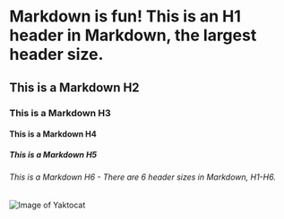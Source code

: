 # Markdown is fun! This is an H1 header in Markdown, the largest header size.
## This is a Markdown H2
### This is a Markdown H3
#### This is a Markdown H4
##### This is a Markdown H5
###### This is a Markdown H6 - There are 6 header sizes in Markdown, H1-H6.

![Image of Yaktocat](https://octodex.github.com/images/yaktocat.png)
